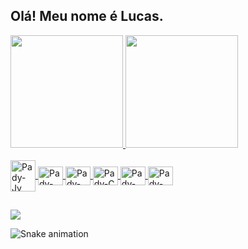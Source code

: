 ## Olá! Meu nome é Lucas.



<div align="left">
  <a href="https://github.com/Padyola">
  <img height="180em" src="https://github-readme-stats.vercel.app/api?username=padyola&show_icons=true&theme=dark&include_all_commits=true&count_private=true"/>
  <img height="180em" src="https://github-readme-stats.vercel.app/api/top-langs/?username=padyola&layout=compact&langs_count=7&theme=dark"/>
</div>
<div style="display: inline_block"><br>
          <img align="center" alt="Pady-Jv" height="50" width="40" src="https://cdn.jsdelivr.net/gh/devicons/devicon/icons/java/java-original-wordmark.svg" />
          <img align="center" alt="Pady-Kt" height="30" width="40" src="https://cdn.jsdelivr.net/gh/devicons/devicon/icons/kotlin/kotlin-original.svg" />
          <img align="center" alt="Pady-Py" height="30" width="40" src="https://cdn.jsdelivr.net/gh/devicons/devicon/icons/python/python-original.svg" />
          <img align="center" alt="Pady-C" height="30" width="40" src="https://cdn.jsdelivr.net/gh/devicons/devicon/icons/c/c-original.svg" />
          <img align="center" alt="Pady-HT" height="30" width="40" src="https://cdn.jsdelivr.net/gh/devicons/devicon/icons/html5/html5-original.svg" />
          <img align="center" alt="Pady-HT" height="30" width="40"  src="https://cdn.jsdelivr.net/gh/devicons/devicon/icons/css3/css3-original.svg" />
   </div>

   ##
  
   <div> 
      <a href="https://www.linkedin.com/in/lucas-gabriel-silva-65b357184/" target="_blank"><img src="https://img.shields.io/badge/-LinkedIn-%230077B5?style=for-the-badge&logo=linkedin&logoColor=white" target="_blank"></a> 
   
![Snake animation](https://github.com/padyola/padyola/blob/output/github-contribution-grid-snake.svg)
 
  </div>
  
